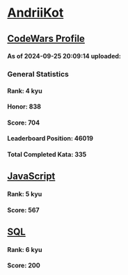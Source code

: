 # [AndriiKot](https://www.codewars.com/users/AndriiKot)
## [CodeWars Profile](https://www.codewars.com/users/AndriiKot)
#### As of 2024-09-25 20:09:14 uploaded:
### General Statistics
#### Rank: 4 kyu
#### Honor: 838
#### Score: 704
#### Leaderboard Position: 46019
#### Total Completed Kata: 335

## [JavaScript](https://github.com/AndriiKot/JavaScript__CodeWars)
#### Rank: 5 kyu
#### Score: 567

## [SQL](https://github.com/AndriiKot/SQL__CodeWars)
#### Rank: 6 kyu
#### Score: 200
